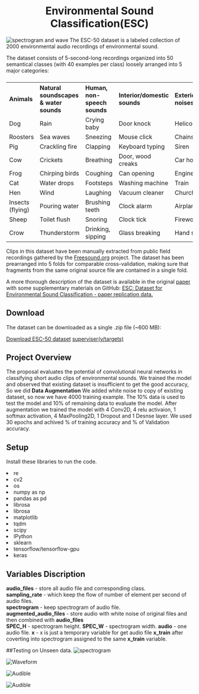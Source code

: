 # <center> Environmental Sound Classification(ESC) </center>
![spectrogram and wave](https://github.com/bheemnitd/EnvironmentalSoundClassificationFromKeras/blob/master/download.png)
The ESC-50 dataset is a labeled collection of 2000 environmental audio recordings of environmental sound.

The dataset consists of 5-second-long recordings organized into 50 semantical classes (with 40 examples per class) loosely arranged into 5 major categories:
<table>
  <tr><h3>
    <th align = 'left' >Animals</th>
    <th align = 'left' >Natural soundscapes & water sounds</th>
    <th align = 'left' >Human, non-speech sounds</th>	
    <th align = 'left' >Interior/domestic sounds</th>
    <th align = 'left' >Exterior/urban noises</th>
  </tr>
  <tr>
    <td>Dog</td>
    <td>Rain</td>	
    <td>Crying baby</td>
    <td>Door knock</td>
    <td>Helicopter</td>
  </tr>
  <tr>
    <td>Roosters</td>
    <td>Sea waves</td>
    <td>Sneezing</td>	
    <td>Mouse click</td>
    <td>Chainsaw</td>
  </tr>
  <tr>
    <td>Pig</td>
    <td>Crackling fire</td>
    <td>Clapping</td>	
    <td>Keyboard typing</td>
    <td>Siren</td>
  </tr>
  <tr>
    <td>Cow</td>
    <td>Crickets</td>
    <td>Breathing</td>	
    <td>Door, wood creaks</td>
    <td>Car horn</td>
  </tr>
  <tr>
    <td>Frog</td>
    <td>Chirping birds</td>
    <td>Coughing</td>	
    <td>Can opening</td>
    <td>Engine</td>
  </tr>
  <tr>
    <td>Cat</td>
    <td>Water drops	</td>
    <td>Footsteps</td>	
    <td>Washing machine	</td>
    <td>Train</td>
  </tr>
  <tr>
    <td>Hen</td>
    <td>Wind	</td>
    <td>Laughing</td>	
    <td>Vacuum cleaner</td>
    <td>Church bells</td>
  </tr>
  <tr>
    <td>Insects (flying)</td>
    <td>Pouring water</td>
    <td>Brushing teeth</td>	
    <td>Clock alarm</td>
    <td>Airplane</td>
  </tr>
  <tr>
    <td>Sheep</td>
    <td>Toilet flush</td>
    <td>Snoring</td>	
    <td>Clock tick</td>
    <td>Fireworks</td>
  </tr>
  <tr>
    <td>Crow</td>
    <td>Thunderstorm</td>
    <td>Drinking, sipping</td>	
    <td>Glass breaking	</td>
    <td>Hand saw
</td>
  </table>

Clips in this dataset have been manually extracted from public field recordings gathered by the <a href = http://freesound.org> Freesound.org</a> project. The dataset has been prearranged into 5 folds for comparable cross-validation, making sure that fragments from the same original source file are contained in a single fold.

A more thorough description of the dataset is available in the original <a href = http://karol.piczak.com/papers/Piczak2015-ESC-Dataset.pdf> paper </a> with some supplementary materials on GitHub: <a href =https://github.com/karoldvl/paper-2015-esc-dataset>ESC: Dataset for Environmental Sound Classification - paper replication data.</a>

## Download
The dataset can be downloaded as a single .zip file (~600 MB):

<a href = https://github.com/karoldvl/ESC-50/archive/master.zip> Download ESC-50 dataset</a>
<a href ='https://github.com/bheemnitd/EnvironmentalSoundClassificationFromKeras/blob/master/classes.csv'>superviser(y/targets)</a>

## Project Overview
The proposal evaluates the potential of convolutional neural networks in classifying short audio clips of environmental sounds. We trained the model and observed that existing dataset is insufficient to get the good accuracy, So we did <b>Data Augmentation</b> We added white noise to copy of existing dataset, so now we have 4000 training example. The 10% data is used to test the model and 10% of remaining data to evaluate the model. After augmentation we trained the model with 4 Conv2D, 4 relu activaion, 1 softmax activation, 4 MaxPooling2D, 1 Dropout and 1 Desnse layer. We used 30 epochs and achived % of training accuracy and % of Validation accuracy.

## Setup
Install these libraries to run the code.
<li> re
<li> cv2
<li> os
<li> numpy as np
<li> pandas as pd
<li> librosa
<li> librosa
<li> matplotlib
<li> tqdm
<li> scipy
<li> IPython
<li> sklearn
<li> tensorflow/tensorflow-gpu
<li> keras

## Variables Discription<br>
**audio_files** - store all audio file and corresponding class.<br>
**sampling_rate** - which keep the flow of number of element per second of audio files.<br>
**spectrogram** - keep spectrogram of audio file.<br>
**augmented_audio_files** - store audio with white noise of original files and then combined with **audio_files**<br>
**SPEC_H** - spectrogram height.
**SPEC_W** - spectrogram width.
**audio** - one audio file.
**x** - x is just a temporary variable for get audio file **x_train** after coverting into spectrogram assigned to the same **x_train** variable.

##Testing on Unseen data.
![spectrogram](https://github.com/bheemnitd/EnvironmentalSoundClassificationFromKeras/blob/master/Selection_004.png)




![Waveform](https://github.com/bheemnitd/EnvironmentalSoundClassificationFromKeras/blob/master/Selection_005.png)



![Audible](https://github.com/bheemnitd/EnvironmentalSoundClassificationFromKeras/blob/master/Selection_006.png)

![Audible](https://github.com/bheemnitd/EnvironmentalSoundClassificationFromKeras/blob/master/Selection_007.png)


